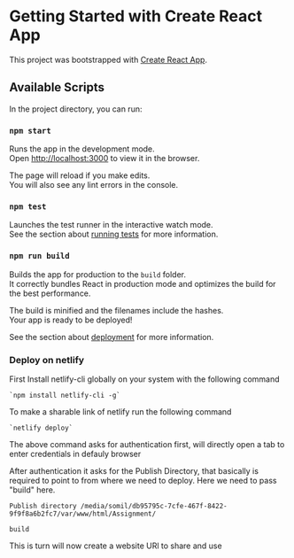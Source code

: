 # Getting Started with Create React App

This project was bootstrapped with [Create React App](https://github.com/facebook/create-react-app).

## Available Scripts

In the project directory, you can run:

### `npm start`

Runs the app in the development mode.\
Open [http://localhost:3000](http://localhost:3000) to view it in the browser.

The page will reload if you make edits.\
You will also see any lint errors in the console.

### `npm test`

Launches the test runner in the interactive watch mode.\
See the section about [running tests](https://facebook.github.io/create-react-app/docs/running-tests) for more information.

### `npm run build`

Builds the app for production to the `build` folder.\
It correctly bundles React in production mode and optimizes the build for the best performance.

The build is minified and the filenames include the hashes.\
Your app is ready to be deployed!

See the section about [deployment](https://facebook.github.io/create-react-app/docs/deployment) for more information.

### Deploy on netlify

First Install netlify-cli  globally on your system with the following command 

    `npm install netlify-cli -g`

To make a sharable link of netlify run the following command

    `netlify deploy`

The above command asks for authentication first, will directly open a tab to enter credentials in defauly browser

After authentication it asks for the Publish Directory, that basically is required to point to from where we need to deploy. Here we need to pass "build" here.

    Publish directory /media/somil/db95795c-7cfe-467f-8422-9f9f8a6b2fc7/var/www/html/Assignment/

    build

This is turn will now create a website URl to share and use




